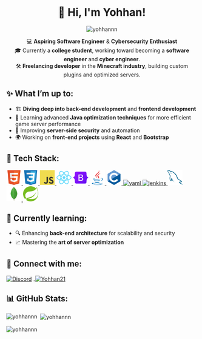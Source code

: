 <h1 align="center">👋 Hi, I'm Yohhan!</h1>

<p align="center"> <img src="https://komarev.com/ghpvc/?username=yohhannn&label=Profile%20views&color=0e75b6&style=flat" alt="yohhannn" /> </p>

<p align="center">
  💻 <strong>Aspiring Software Engineer</strong> & <strong>Cybersecurity Enthusiast</strong><br>
  🎓 Currently a <strong>college student</strong>, working toward becoming a <strong>software engineer</strong> and <strong>cyber engineer</strong>.<br>
  🛠️ <strong>Freelancing developer</strong> in the <strong>Minecraft industry</strong>, building custom plugins and optimized servers.
</p>

<h2>✨ What I’m up to:</h2>
<ul>
  <li>🏗️ <strong>Diving deep into back-end development</strong> and <strong>frontend development</strong></li>
  <li>🚀 Learning advanced <strong>Java optimization techniques</strong> for more efficient game server performance</li>
  <li>🔐 Improving <strong>server-side security</strong> and automation</li>
  <li>🌍 Working on <strong>front-end projects</strong> using <strong>React</strong> and <strong>Bootstrap</strong></li>
</ul>

<h2>💼 Tech Stack:</h2>
<p align="left">
  <a href="https://www.w3.org/html/" target="_blank" rel="noreferrer">
    <img src="https://raw.githubusercontent.com/devicons/devicon/master/icons/html5/html5-original.svg" alt="html5" width="40" height="40"/>
  </a>
  <a href="https://www.w3schools.com/css/" target="_blank" rel="noreferrer">
    <img src="https://raw.githubusercontent.com/devicons/devicon/master/icons/css3/css3-original.svg" alt="css3" width="40" height="40"/>
  </a>
  <a href="https://developer.mozilla.org/en-US/docs/Web/JavaScript" target="_blank" rel="noreferrer">
    <img src="https://raw.githubusercontent.com/devicons/devicon/master/icons/javascript/javascript-original.svg" alt="javascript" width="40" height="40"/>
  </a>
  <a href="https://reactjs.org/" target="_blank" rel="noreferrer">
    <img src="https://raw.githubusercontent.com/devicons/devicon/master/icons/react/react-original.svg" alt="react" width="40" height="40"/>
  </a>
  <a href="https://getbootstrap.com" target="_blank" rel="noreferrer">
    <img src="https://raw.githubusercontent.com/devicons/devicon/master/icons/bootstrap/bootstrap-original.svg" alt="bootstrap" width="40" height="40"/>
  </a>
  <a href="https://www.java.com" target="_blank" rel="noreferrer">
    <img src="https://raw.githubusercontent.com/devicons/devicon/master/icons/java/java-original.svg" alt="java" width="40" height="40"/>
  </a>
  <a href="https://www.cprogramming.com/" target="_blank" rel="noreferrer">
    <img src="https://raw.githubusercontent.com/devicons/devicon/master/icons/c/c-original.svg" alt="c" width="40" height="40"/>
  </a>
  <a href="https://yaml.org/" target="_blank" rel="noreferrer">
    <img src="https://www.vectorlogo.zone/logos/yaml/yaml-icon.svg" alt="yaml" width="40" height="40"/>
  </a>
  <a href="https://www.jenkins.io" target="_blank" rel="noreferrer">
    <img src="https://www.vectorlogo.zone/logos/jenkins/jenkins-icon.svg" alt="jenkins" width="40" height="40"/>
  </a>
  <a href="https://www.mysql.com/" target="_blank" rel="noreferrer">
    <img src="https://raw.githubusercontent.com/devicons/devicon/master/icons/mysql/mysql-original.svg" alt="mysql" width="40" height="40"/>
  </a>
  <a href="https://www.mongodb.com/" target="_blank" rel="noreferrer">
    <img src="https://raw.githubusercontent.com/devicons/devicon/master/icons/mongodb/mongodb-original.svg" alt="mongodb" width="40" height="40"/>
  </a>
  <a href="https://spring.io/" target="_blank" rel="noreferrer">
    <img src="https://raw.githubusercontent.com/devicons/devicon/master/icons/spring/spring-original.svg" alt="spring" width="40" height="40"/>
  </a>
</p>

<h2>🌱 Currently learning:</h2>
<ul>
  <li>🔍 Enhancing <strong>back-end architecture</strong> for scalability and security</li>
  <li>📈 Mastering the <strong>art of server optimization</strong></li>
</ul>

<h2>🤝 Connect with me:</h2>
<p align="left">
  <a href="https://discord.gg/A9jgs4SvkD" target="_blank">
    <img src="https://raw.githubusercontent.com/rahuldkjain/github-profile-readme-generator/master/src/images/icons/Social/discord.svg" alt="Discord" height="30" width="40" style="vertical-align: middle; margin-right: 5px;" />
  </a>
  <a href="https://t.me/Yohhan21" target="_blank">
    <img src="https://upload.wikimedia.org/wikipedia/commons/8/82/Telegram_logo.svg" alt="Yohhan21" height="30" width="40" style="vertical-align: middle;" />
  </a>
</p>

<h2>📊 GitHub Stats:</h2>
<p>
  <img align="left" src="https://github-readme-stats.vercel.app/api/top-langs?username=yohhannn&show_icons=true&locale=en&layout=compact" alt="yohhannn" />
</p>

<p>&nbsp;
  <img align="center" src="https://github-readme-stats.vercel.app/api?username=yohhannn&show_icons=true&locale=en" alt="yohhannn" />
</p>

<p>
  <img align="center" src="https://github-readme-streak-stats.herokuapp.com/?user=yohhannn&" alt="yohhannn" />
</p>
